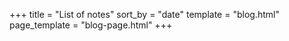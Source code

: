+++
title = "List of notes"
sort_by = "date"
template = "blog.html"
page_template = "blog-page.html"
+++

